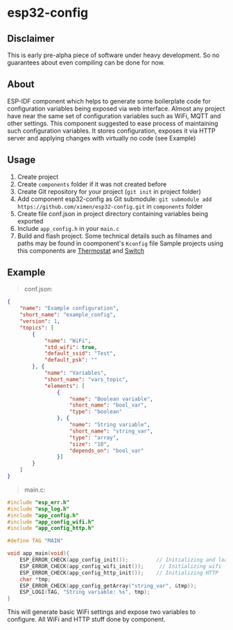 # esp32-config
## Disclaimer
This is early pre-alpha piece of software under heavy development. So no guarantees about even compiling can be done for now.
## About
ESP-IDF component which helps to generate some boilerplate code for configuration variables being exposed via web interface.
Almost any project have near the same set of configuration variables such as WiFi, MQTT and other settings.
This component suggested to ease process of maintaining such configuration variables. It stores configuration, exposes it via HTTP server and
applying changes with virtually no code (see Example)
## Usage
1. Create project
1. Create `components` folder if it was not created before
1. Create Git repository for your project (`git init` in project folder)
1. Add component esp32-config as Git submodule: `git submodule add https://github.com/ximen/esp32-config.git` in `components` folder
1. Create file conf.json in project directory containing variables being exported
1. Include `app_config.h` in your `main.c`
1. Build and flash project.
Some technical details such as filnames and paths may be found in coomponent's `Kconfig` file
Sample projects using this components are [Thermostat](https://github.com/ximen/thermostat) and [Switch](https://github.com/ximen/switch)
## Example
> conf.json:
```json
{
	"name": "Example configuration",
	"short_name": "example_config",
	"version": 1,
	"topics": [
		{
			"name": "WiFi",
			"std_wifi": true,
			"default_ssid": "Test",
			"default_psk": ""
		}, {
            "name": "Variables",
			"short_name": "vars_topic",
			"elements": [
				{
					"name": "Boolean variable",
					"short_name": "bool_var",
					"type": "boolean"
				}, {
					"name": "String variable",
					"short_name": "string_var",
					"type": "array",
                    "size": "10",
                    "depends_on": "bool_var"
				}]      
        }
    ]
}
```
> main.c:
```c
#include "esp_err.h"
#include "esp_log.h"
#include "app_config.h"
#include "app_config_wifi.h"
#include "app_config_http.h"

#define TAG "MAIN"

void app_main(void){
    ESP_ERROR_CHECK(app_config_init());		    // Initializing and loading configuration
    ESP_ERROR_CHECK(app_config_wifi_init());	 // Initializing wifi
    ESP_ERROR_CHECK(app_config_http_init());	// Initializing HTTP
    char *tmp;
    ESP_ERROR_CHECK(app_config_getArray("string_var", &tmp));
    ESP_LOGI(TAG, "String variable: %s", tmp);
}
```
This will generate basic WiFi settings and expose two variables to configure. All WiFi and HTTP stuff done by component.
